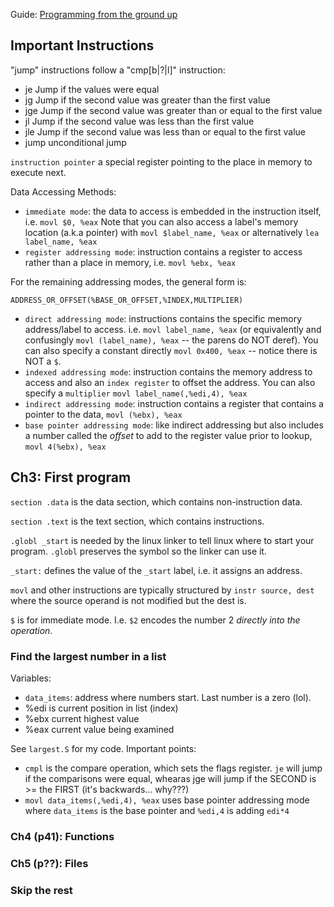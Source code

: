 Guide: [Programming from the ground up](http://download.savannah.gnu.org/releases/pgubook/)

## Important Instructions

"jump" instructions follow a "cmp[b|?|l]" instruction:
- je Jump if the values were equal
- jg Jump if the second value was greater than the first value
- jge Jump if the second value was greater than or equal to the first value
- jl Jump if the second value was less than the first value
- jle Jump if the second value was less than or equal to the first value
- jump unconditional jump

`instruction pointer` a special register pointing to the place in memory to
execute next.

Data Accessing Methods:
- `immediate mode`: the data to access is embedded in the instruction itself, i.e. `movl $0, %eax`
  Note that you can also access a label's memory location (a.k.a pointer) with
  `movl $label_name, %eax` or alternatively `lea label_name, %eax`
- `register addressing mode`: instruction contains a register to access rather
  than a place in memory, i.e. `movl %ebx, %eax`

For the remaining addressing modes, the general form is:
```
ADDRESS_OR_OFFSET(%BASE_OR_OFFSET,%INDEX,MULTIPLIER)
```
- `direct addressing mode`: instructions contains the specific memory address/label
  to access. i.e. `movl label_name, %eax` (or equivalently and confusingly
  `movl (label_name), %eax` -- the parens do NOT deref). You can also specify
  a constant directly `movl 0x400, %eax` -- notice there is NOT a `$`.
- `indexed addressing mode`: instruction contains the memory address to access
  and
  also an `index register` to offset the address. You can also specify a `multiplier`
  `movl label_name(,%edi,4), %eax`
- `indirect addressing mode`: instruction contains a register that contains a pointer
  to the data, `movl (%ebx), %eax`
- `base pointer addressing mode`: like indirect addressing but also includes a number
  called the _offset_ to add to the register value prior to lookup, `movl 4(%ebx), %eax`

## Ch3: First program

`section .data` is the data section, which contains non-instruction data.

`section .text` is the text section, which contains instructions.

`.globl _start` is needed by the linux linker to tell linux where to start your program.
`.globl` preserves the symbol so the linker can use it.

`_start:` defines the value of the `_start` label, i.e. it assigns an address.

`movl` and other instructions are typically structured by `instr source, dest` where
the source operand is not modified but the dest is.

`$` is for immediate mode. I.e. `$2` encodes the number 2 _directly into the operation_.

### Find the largest number in a list

Variables:
- `data_items`: address where numbers start. Last number is a zero (lol).
- %edi is current position in list (index)
- %ebx current highest value
- %eax current value being examined

See `largest.S` for my code. Important points:

- `cmpl` is the compare operation, which sets the flags register. `je` will
  jump if the comparisons were equal, whearas jge will jump if the SECOND is >=
  the FIRST (it's backwards... why???)
- `movl data_items(,%edi,4), %eax` uses base pointer addressing mode where
  `data_items` is the base pointer and `%edi,4` is adding `edi*4`


### Ch4 (p41): Functions


### Ch5 (p??): Files

### Skip the rest

